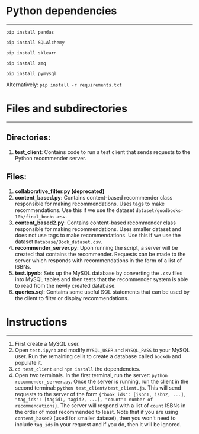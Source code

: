 # Python dependencies
___
`pip install pandas`

`pip install SQLAlchemy`

`pip install sklearn`

`pip install zmq`

`pip install pymysql`

Alternatively:
`pip install -r requirements.txt`


# Files and subdirectories
___
## Directories:
1. __test_client__: Contains code to run a test client that sends requests to the Python recommender server.

## Files:
1. __collaborative_filter.py (deprecated)__
2. __content_based.py__: Contains content-based recommender class responsible for making recommendations. Uses tags to make recommendations. Use this if we use the dataset `dataset/goodbooks-10k/final_books.csv`.
2. __content_based2.py__: Contains content-based recommender class responsible for making recommendations. Uses smaller dataset and does not use tags to make recommendations. Use this if we use the dataset `Database/Book_dataset.csv`.
4. __recommender_server.py__: Upon running the script, a server will be created that contains the recommender. Requests can be made to the server which responds with recommendations in the form of a list of ISBNs.
5. __test.ipynb__: Sets up the MySQL database by converting the `.csv` files into MySQL tables and then tests that the recommender system is able to read from the newly created database.
6. __queries.sql__: Contains some useful SQL statements that can be used by the client to filter or display recommendations.

# Instructions
___
1. First create a MySQL user.
2. Open `test.ipynb` and modify `MYSQL_USER` and `MYSQL_PASS` to your MySQL user. Run the remaining cells to create a database called `bookdb` and populate it.
3. `cd test_client` and `npm install` the dependencies.
4. Open two terminals. In the first terminal, run the server: `python recommender_server.py`. Once the server is running, run the client in the second terminal: `python test_client/test_client.js`. This will send requests to the server of the form `{"book_ids": [isbn1, isbn2, ...], "tag_ids": [tagid1, tagid2, ...], "count": number of recommendations}`. The server will respond with a list of `count` ISBNs in the order of most recommended to least. Note that if you are using `content_based2` (used for smaller dataset), then you won't need to include `tag_ids` in your request and if you do, then it will be ignored.

